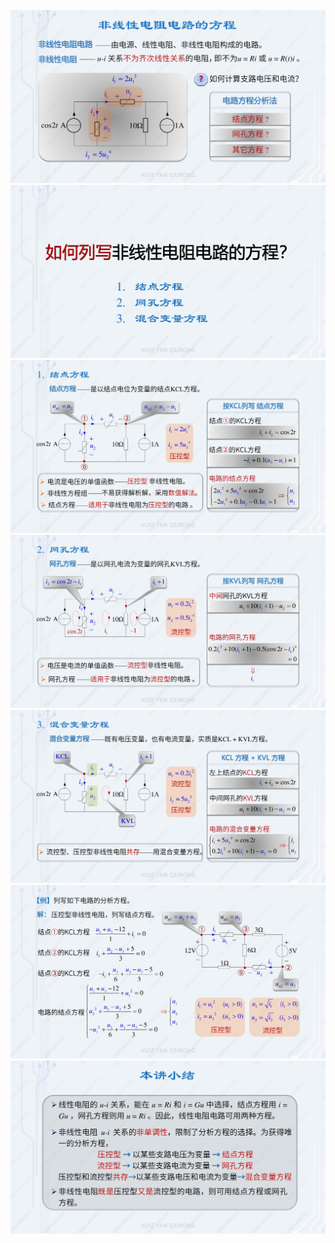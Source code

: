 ﻿![](./images/6-1非线性电阻电路的方程-图片-1.jpg)
![](./images/6-1非线性电阻电路的方程-图片-2.jpg)
![](./images/6-1非线性电阻电路的方程-图片-3.jpg)
![](./images/6-1非线性电阻电路的方程-图片-4.jpg)
![](./images/6-1非线性电阻电路的方程-图片-5.jpg)
![](./images/6-1非线性电阻电路的方程-图片-6.jpg)
![](./images/6-1非线性电阻电路的方程-图片-7.jpg)

